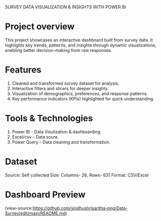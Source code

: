 SURVEY DATA VISUALIZATION & INSIGHTS WITH POWER BI 

# Project overview
This project showcases an interactive dashboard built from survey data. It highlights key trends, patterns, and insights through dynamic visualizations, enebling better decision-making from raw responses.

# Features
1. Cleaned and transformed survey dataset for analysis.
2. Interactive filters and slicers for deeper insights.
3. Visualization of demographics, preferences, and response patterns.
4. Key performance indicators (KPIs) highlighted for quick understanding.

# Tools & Technologies
1. Power BI - Data Visulization & dashboarding.
2. Excel/csv - Data soure. 
3. Power Query - Data cleaning and transformation.

# Dataset
Source: Self collected 
Size: Columns- 28, Rows- 631
Format: CSV/Excel

# Dashboard Preview
(view-source:https://github.com/sindhushrisaritha-png/Data-Survey/edit/main/README.md)


